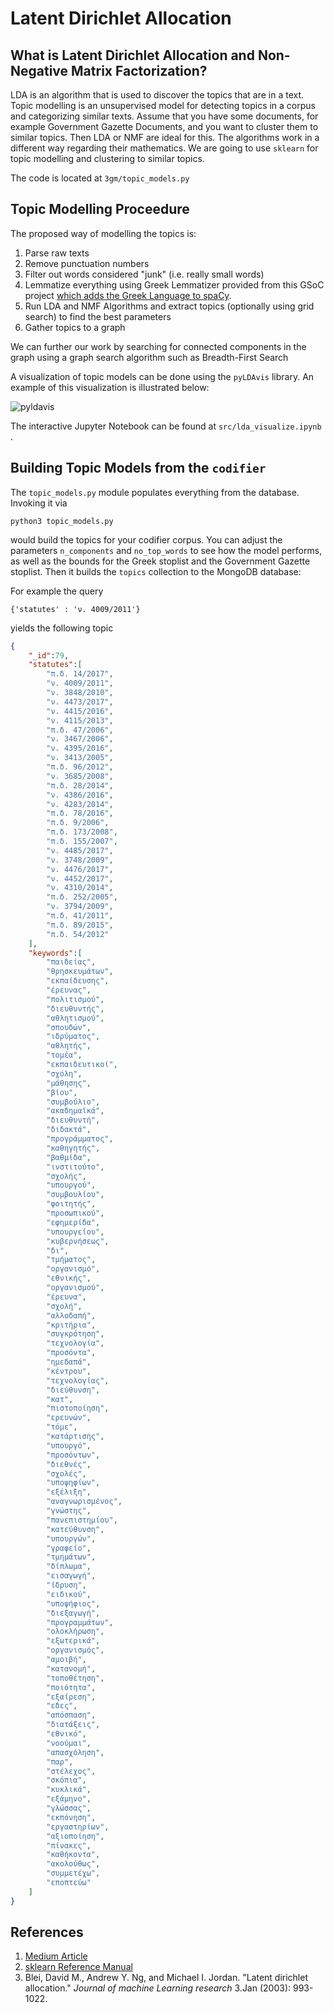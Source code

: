 # Latent Dirichlet Allocation

## What is Latent Dirichlet Allocation and Non-Negative Matrix Factorization?

LDA is an algorithm that is used to discover the topics that are in a text. Topic modelling is an unsupervised model for detecting topics in a corpus and categorizing similar texts. Assume that you have some documents, for example Government Gazette Documents, and you want to cluster them to similar topics. Then LDA or NMF are ideal for this. The algorithms work in a different way regarding their mathematics.  We are going to use `sklearn` for topic modelling and clustering to similar topics. 

The code is located at `3gm/topic_models.py`

## Topic Modelling Proceedure

The proposed way of modelling the topics is:

1. Parse raw texts
2. Remove punctuation numbers
3. Filter out words considered "junk" (i.e. really small words)
4. Lemmatize everything using Greek Lemmatizer provided from this GSoC project [which adds the Greek Language to spaCy](https://github.com/eellak/gsoc2018-spacy).  
5. Run LDA and NMF Algorithms and extract topics (optionally using grid search) to find the best parameters
6. Gather topics to a graph

We can further our work by searching for connected components in the graph using a graph search algorithm such as Breadth-First Search

A visualization of topic models can be done using the `pyLDAvis` library. An example of this visualization is illustrated below:

![pyldavis](/home/marios/workspace/gsoc2018-3gm.wiki/pldavis.png)



The interactive Jupyter Notebook can be found at `src/lda_visualize.ipynb` . 

## Building Topic Models from the `codifier`

The `topic_models.py` module populates everything from the database. Invoking it via
```
python3 topic_models.py
```
would build the topics for your codifier corpus. You can adjust the parameters `n_components` and `no_top_words` to see how the model performs, as well as the bounds for the Greek stoplist and the Government Gazette stoplist. 
Then it builds the `topics` collection to the MongoDB database: 

For example the query 
```
{'statutes' : 'ν. 4009/2011'}
```
yields the following topic
```json
{
    "_id":79,
    "statutes":[
        "π.δ. 14/2017",
        "ν. 4009/2011",
        "ν. 3848/2010",
        "ν. 4473/2017",
        "ν. 4415/2016",
        "ν. 4115/2013",
        "π.δ. 47/2006",
        "ν. 3467/2006",
        "ν. 4395/2016",
        "ν. 3413/2005",
        "π.δ. 96/2012",
        "ν. 3685/2008",
        "π.δ. 28/2014",
        "ν. 4386/2016",
        "ν. 4283/2014",
        "π.δ. 78/2016",
        "π.δ. 9/2006",
        "π.δ. 173/2008",
        "π.δ. 155/2007",
        "ν. 4485/2017",
        "ν. 3748/2009",
        "ν. 4476/2017",
        "ν. 4452/2017",
        "ν. 4310/2014",
        "π.δ. 252/2005",
        "ν. 3794/2009",
        "π.δ. 41/2011",
        "π.δ. 89/2015",
        "π.δ. 54/2012"
    ],
    "keywords":[
        "παιδείας",
        "θρησκευμάτων",
        "εκπαίδευσης",
        "έρευνας",
        "πολιτισμού",
        "διευθυντής",
        "αθλητισμού",
        "σπουδών",
        "ιδρύματος",
        "αθλητής",
        "τομέα",
        "εκπαιδευτικοί",
        "σχόλη",
        "μάθησης",
        "βίου",
        "συμβούλιο",
        "ακαδημαϊκά",
        "διευθυντή",
        "διδακτά",
        "προγράμματος",
        "καθηγητής",
        "βαθμίδα",
        "ινστιτούτο",
        "σχολής",
        "υπουργού",
        "συμβουλίου",
        "φοιτητής",
        "προσωπικού",
        "εφημερίδα",
        "υπουργείου",
        "κυβερνήσεως",
        "δι",
        "τμήματος",
        "οργανισμό",
        "εθνικής",
        "οργανισμού",
        "έρευνα",
        "σχολή",
        "αλλοδαπή",
        "κριτήρια",
        "συγκρότηση",
        "τεχνολογία",
        "προσόντα",
        "ημεδαπά",
        "κέντρου",
        "τεχνολογίας",
        "διεύθυνση",
        "κατ",
        "πιστοποίηση",
        "ερευνών",
        "τόμε",
        "κατάρτισης",
        "υπουργό",
        "προσόντων",
        "διεθνές",
        "σχολές",
        "υποψηφίων",
        "εξέλιξη",
        "αναγνωρισμένος",
        "γνώστης",
        "πανεπιστημίου",
        "κατεύθυνση",
        "υπουργών",
        "γραφείο",
        "τμημάτων",
        "δίπλωμα",
        "εισαγωγή",
        "ίδρυση",
        "ειδικού",
        "υποψήφιος",
        "διεξαγωγή",
        "προγραμμάτων",
        "ολοκλήρωση",
        "εξωτερικά",
        "οργανισμός",
        "αμοιβή",
        "κατανομή",
        "τοποθέτηση",
        "ποιότητα",
        "εξαίρεση",
        "εδες",
        "απόσπαση",
        "διατάξεις",
        "εθνικό",
        "νοούμαι",
        "απασχόληση",
        "παρ",
        "στέλεχος",
        "σκόπια",
        "κυκλικά",
        "εξάμηνο",
        "γλώσσας",
        "εκπόνηση",
        "εργαστηρίων",
        "αξιοποίηση",
        "πίνακες",
        "καθήκοντα",
        "ακολούθως",
        "συμμετέχω",
        "εποπτεύω"
    ]
} 
```


## References

1. [Medium Article](https://medium.com/mlreview/topic-modeling-with-scikit-learn-e80d33668730)
2. [sklearn Reference Manual](http://scikit-learn.org/stable/modules/generated/sklearn.decomposition.LatentDirichletAllocation.html)
3. Blei, David M., Andrew Y. Ng, and Michael I. Jordan. "Latent dirichlet allocation." *Journal of machine Learning research* 3.Jan (2003): 993-1022.

